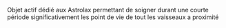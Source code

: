 Objet actif dédié aux Astrolax permettant de soigner durant une courte période significativement les point de vie de tout les vaisseaux a proximité 
